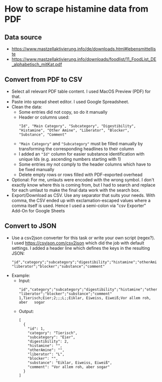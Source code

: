 # How to scrape histamine data from PDF

## Data source

- https://www.mastzellaktivierung.info/de/downloads.html#lebensmittelliste
- https://www.mastzellaktivierung.info/downloads/foodlist/11_FoodList_DE_alphabetisch_mitKat.pdf

## Convert from PDF to CSV

- Select all relevant PDF table content. I used MacOS Preview (PDF) for that.
- Paste into spread sheet editor. I used Google Spreadsheet.
- Clean the data:
  - Some entries did not copy, so do it manually
  - Header or columns used:
    ```
    "Id", "Main Category", "Subcategory", "Digestibility", "Histamine", "Other Amine", "Liberator", "Blocker", "Substance", "Comment"
    ```
  - `"Main Category"` and `"Subcategory"` must be filled manually by transforming the corresponding headlines to their column
  - I added an `"Id"` column for easier substance identification with unique Ids (e.g. ascending numbers starting with 1)
  - Some entries my not comply to the header columns which have to be fixed manually
  - Delete empty rows or rows filled with PDF-exported overhead
- Optional: For me, umlauts were encoded with the wrong symbol. I don't exactly know where this is coming from, but I had to search and replace for each umlaut to make the final data work with the search box.
- Export/Download as CSV. Use any separator that suits your needs. With comma, the CSV ended up with exclamation-escaped values where a comma itself is used. Hence I used a semi-colon via "csv Exporter" Add-On for Google Sheets

## Convert to JSON

- Use a csv2json converter for this task or write your own script (regex?). I used https://csvjson.com/csv2json which did the job with default settings. I added a header line which defines the keys in the resulting JSON:
  ```
  "id","category";"subcategory";"digestibility";"histamine";"otherAmine";  "liberator";"blocker";"substance";"comment"
  ```
- Example:
  - Input:
    ```
    "id","category";"subcategory";"digestibility";"histamine";"otherAmine";  "liberator";"blocker";"substance";"comment"
    1,Tierisch;Eier;2;;;L;;Eiklar, Eiweiss, Eiweiß;Vor allem roh, aber   sogar
    ```
  - Output:
    ```
    [
      {
        "id": 1,
        "category": "Tierisch",
        "subcategory": "Eier",
        "digestibility": 2,
        "histamine": "",
        "otherAmine": "",
        "liberator": "L",
        "blocker": "",
        "substance": "Eiklar, Eiweiss, Eiweiß",
        "comment": "Vor allem roh, aber sogar"
      }
    ]
    ```

